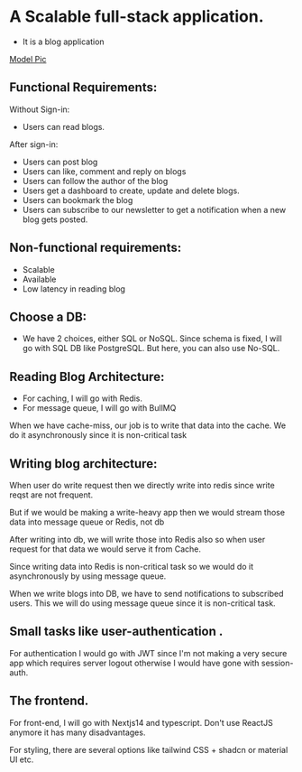 # A Scalable full-stack application.

- It is a blog application

[Model Pic](https://ibb.co/gF3s840)

## Functional Requirements:

Without Sign-in:

- Users can read blogs.

After sign-in:

- Users can post blog
- Users can like, comment and reply on blogs
- Users can follow the author of the blog
- Users get a dashboard to create, update and delete blogs.
- Users can bookmark the blog
- Users can subscribe to our newsletter to get a notification when a new blog gets posted.

## Non-functional requirements:

- Scalable
- Available
- Low latency in reading blog

## Choose a DB:

- We have 2 choices, either SQL or NoSQL. Since schema is fixed, I will go with SQL DB like PostgreSQL. But here, you can also use No-SQL.

## Reading Blog Architecture:

- For caching, I will go with Redis.
- For message queue, I will go with BullMQ

When we have cache-miss, our job is to write that data into the cache. We do it asynchronously since it is non-critical task

## Writing blog architecture:

When user do write request then we directly write into redis since write reqst are not frequent.

But if we would be making a write-heavy app then we would stream those data into message queue or Redis, not db

After writing into db, we will write those into Redis also so when user request for that data we would serve it from Cache.

Since writing data into Redis is non-critical task so we would do it asynchronously by using message queue.

When we write blogs into DB, we have to send notifications to subscribed users. This we will do using message queue since it is non-critical task.

## Small tasks like user-authentication .

For authentication I would go with JWT since I'm not making a very secure app which requires server logout otherwise I would have gone with session-auth.

## The frontend.

For front-end, I will go with Nextjs14 and typescript.
Don't use ReactJS anymore it has many disadvantages.

For styling, there are several options like tailwind CSS + shadcn or material UI etc.
